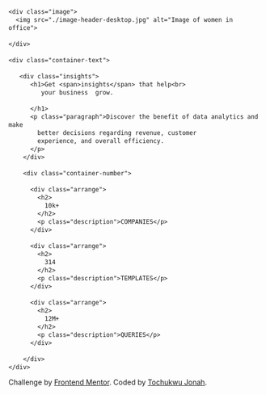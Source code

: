 <!DOCTYPE html>
<html lang="en">
<head>
  <meta charset="UTF-8">
  <meta theme-color="black">
  <meta name="viewport" content="width=device-width, initial-scale=1.0"> <!-- displays site properly based on user's device -->

  <link rel="icon" type="image/png" sizes="32x32" href="./favicon-32x32.png">
  <link rel="stylesheet" href="./style.css"> 
  <link rel="preconnect" href="https://fonts.googleapis.com">
  <link rel="preconnect" href="https://fonts.gstatic.com" crossorigin>
  <link href="https://fonts.googleapis.com/css2?family=Lexend+Deca&display=swap" rel="stylesheet">
  <link href="https://fonts.googleapis.com/css2?family=Inter:wght@400;700&family=Lexend+Deca&display=swap" rel="stylesheet">
  
  <title>Frontend Mentor | Stats preview card component</title>

  
</head>
<body>

  <section class="container">
    
    <div class="image">
      <img src="./image-header-desktop.jpg" alt="Image of women in office">      
      
    </div>

    <div class="container-text">

       <div class="insights">
          <h1>Get <span>insights</span> that help<br> 
             your business  grow.
        
          </h1>
          <p class="paragraph">Discover the benefit of data analytics and make  
            better decisions regarding revenue, customer
            experience, and overall efficiency.
          </p>
        </div>

        <div class="container-number">

          <div class="arrange">
            <h2>
              10k+
            </h2>
            <p class="description">COMPANIES</p>
          </div>
    
          <div class="arrange">
            <h2>
              314
            </h2>
            <p class="description">TEMPLATES</p>
          </div>
    
          <div class="arrange">
            <h2>
              12M+
            </h2>
            <p class="description">QUERIES</p>
          </div>
    
        </div>
    </div>

    
  </section>

  <div class="attribution">
    Challenge by <a href="https://www.frontendmentor.io?ref=challenge" target="_blank">Frontend Mentor</a>. 
    Coded by <a href="https://www.linkedin.com/in/tochukwu-jonah/">Tochukwu Jonah</a>.
  </div>
</body>
</html>
